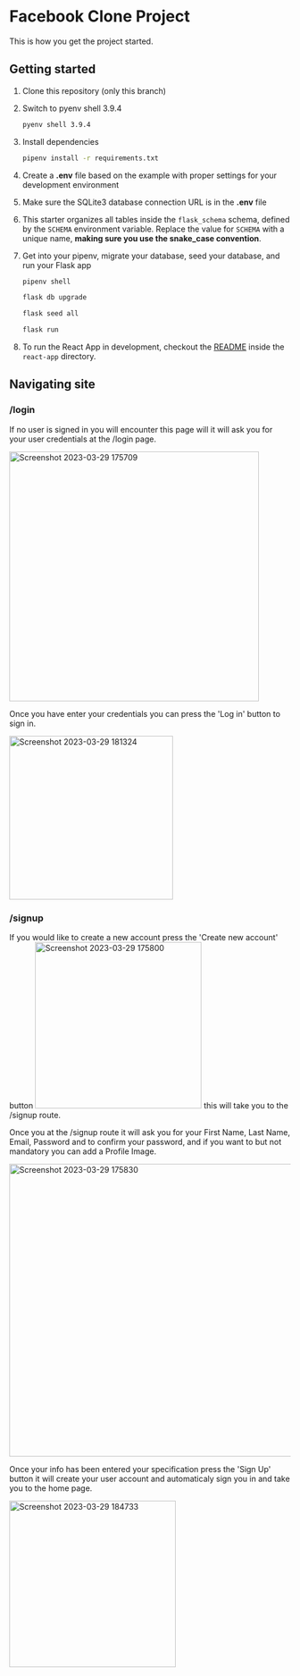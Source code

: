 # Facebook Clone Project

This is how you get the project started.

## Getting started
1. Clone this repository (only this branch)

2. Switch to pyenv shell 3.9.4

     ```bash
     pyenv shell 3.9.4
     ```
3. Install dependencies

      ```bash
      pipenv install -r requirements.txt
      ```

4. Create a **.env** file based on the example with proper settings for your
   development environment

5. Make sure the SQLite3 database connection URL is in the **.env** file

6. This starter organizes all tables inside the `flask_schema` schema, defined
   by the `SCHEMA` environment variable.  Replace the value for
   `SCHEMA` with a unique name, **making sure you use the snake_case
   convention**.

7. Get into your pipenv, migrate your database, seed your database, and run your Flask app

   ```bash
   pipenv shell
   ```

   ```bash
   flask db upgrade
   ```

   ```bash
   flask seed all
   ```

   ```bash
   flask run
   ```

8. To run the React App in development, checkout the [README](./react-app/README.md) inside the `react-app` directory.


## Navigating site

### /login
If no user is signed in you will encounter this page will it will ask you for your user credentials at the /login page.

<img width="447" alt="Screenshot 2023-03-29 175709" src="https://user-images.githubusercontent.com/97318548/228678962-e110f2b7-8792-4d20-b74f-d400339275e3.png">

Once you have enter your credentials you can press the 'Log in' button to sign in.

<img width="293" alt="Screenshot 2023-03-29 181324" src="https://user-images.githubusercontent.com/97318548/228682541-baf9444a-1dd9-48c5-9158-55d2d54409f1.png">

### /signup

If you would like to create a new account press the 'Create new account' button
<img width="298" alt="Screenshot 2023-03-29 175800" src="https://user-images.githubusercontent.com/97318548/228684032-74e2d071-db75-413a-b7b9-7e08b726c265.png">
this will take you to the /signup route.

Once you at the /signup route it will ask you for your First Name, Last Name, Email, Password and to confirm your password, and if you want to but not mandatory you can add a Profile Image.


<img width="524" alt="Screenshot 2023-03-29 175830" src="https://user-images.githubusercontent.com/97318548/228684407-928fea16-14e0-4b31-bc9b-ed8f9203d90b.png">

Once your info has been entered your specification press the 'Sign Up' button it will create your user account and automaticaly sign you in and take you to the home page.

<img width="298" alt="Screenshot 2023-03-29 184733" src="https://user-images.githubusercontent.com/97318548/228684816-47f4b848-c6b9-4472-9bc4-163b2c3359b6.png">

